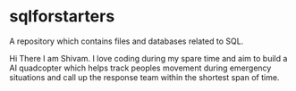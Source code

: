 # sqlforstarters
A repository which contains files and databases related to SQL.

Hi There
I am Shivam. I love coding during my spare time and aim to build a AI quadcopter which helps track peoples movement during emergency situations and call up the response team within the shortest span of time.
